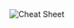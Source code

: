 <link rel="stylesheet" href="assets/css/custom.css?v=2">


<div class="schaltplan-box">
  <img src="img/IMG-20250922-WA0000.jpg)" alt="Cheat Sheet">
</div>
